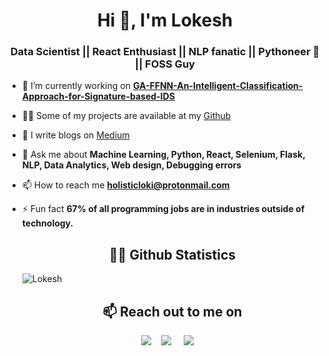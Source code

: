 <h1 align="center">Hi 👋, I'm Lokesh </h1>
<h3 align="center">Data Scientist || React Enthusiast || NLP fanatic || Pythoneer 🐍 || FOSS Guy</h3>

- 🔭 I’m currently working on **[GA-FFNN-An-Intelligent-Classification-Approach-for-Signature-based-IDS](https://github.com/lokeshvenkatesan/GA-FFNN-An-Intelligent-Classification-Approach-for-Signature-based-IDS)**

- 👨‍💻 Some of my projects are available at my [Github](https://github.com/lokeshvenkatesan?tab=repositories)

- 📝 I write blogs on [Medium](https://cegianblog.medium.com/)

- 💬 Ask me about **Machine Learning, Python, React, Selenium, Flask, NLP, Data Analytics, Web design, Debugging errors**

- 📫 How to reach me **holisticloki@protonmail.com**

- ⚡ Fun fact **67% of all programming jobs are in industries outside of technology.**

  <h2 align="center">👨‍💻 Github Statistics </h2>
  <p align="center">
  
  <img src="https://github-readme-stats.vercel.app/api?username=lokeshvenkatesan&layout=compact&hide=html&theme=jolly" alt="Lokesh" />&nbsp;&nbsp;&nbsp;&nbsp;
  </p>

  <h2 align="center">📫 Reach out to me on</h2>
  <p align="center">
    <a target="_blank"href="https://www.linkedin.com/in/lokeshvenk"><img src="https://img.shields.io/badge/linkedin-%230077B5.svg?&style=for-the-badge&logo=linkedin&logoColor=white" /></a>&nbsp;&nbsp;&nbsp;
    <a target="_blank"href="https://twitter.com/Supreme10014"><img src="https://img.shields.io/badge/twitter-%231DA1F2.svg?&style=for-the-badge&logo=twitter&logoColor=white" /></a>&nbsp;&nbsp;&nbsp;&nbsp;
    <a href="mailto:holisticloki@protonmail.com?subject=Hello%20Lokesh,%20From%20Github"><img src="https://img.shields.io/badge/gmail-%23D14836.svg?&style=for-the-badge&logo=gmail&logoColor=white" /></a>&nbsp;&nbsp;&nbsp;&nbsp;
  </p>
 </body>
